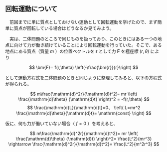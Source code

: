 
## 回転運動について

　前回までに単に質点としておけない運動として回転運動を挙げたので、まず簡単に質点が回転している場合はどうなるか見てみよう。

　実は、二体問題のところで同じものを扱っており、このときにはある一つの地点に向けて力が働き続けていることにより回転運動を行っていた。そこで、ある地点にある質点（質量 $m$ ）の位置ベクトルを $\bm{r}$ として力 $\bm{F}$ を極座標 $(r,\theta)$ により

$$
    \bm{F}=
    f(r,\theta)
    \left(-\frac{\bm{r}}{r}\right)
$$

として運動方程式を二体問題のときと同じように整理してみると、以下の方程式が得られる。

$$
    m\frac{\mathrm{d}^2r}{\mathrm{d}t^2}-
    mr
    \left(
        \frac{\mathrm{d}\theta}
        {\mathrm{d}t}
    \right)^2
    =
    -f(r,\theta)
$$
$$
    \frac{\mathrm{d}L}{\mathrm{d}t}=0、
    \left(
        L=mr^2
        \frac{\mathrm{d}\theta}{\mathrm{d}t}=
        \mathrm{const}
    \right)
$$

仮に、何も力が働いていない場合（ $f=0$ ）を考えると、

$$
    m\frac{\mathrm{d}^2r}{\mathrm{d}t^2}=
    mr
    \left(
        \frac{\mathrm{d}\theta}
        {\mathrm{d}t}
    \right)^2=
    \frac{L^2}{mr^3}
    \rightarrow
    \frac{\mathrm{d}^2r}{\mathrm{d}t^2}=
    \frac{L^2}{m^2r^3}
$$

<!-- 　振り子とは、上図のように質量 $m$ の質点を糸で吊るしたもので揺らすと糸の長さを一定にして一種の回転運動を行う。このときの運動方程式は、張力を $\bm{T}$、重力加速度を $g$ とすると糸と水平な方向に対しては静止（糸の長さが $r$ で一定）であるため

$$
    m
    \frac{\mathrm{d}^2r}{\mathrm{d}t^2}=
    T-mg\cos\theta=0
    \leftrightarrow
    T=mg\cos\theta
$$

となり、鉛直方向に対しては重力のみ影響しており

$$
    m
    \frac{\mathrm{d}}{\mathrm{d}t}
    \left(r\frac{\mathrm{d}\theta}{\mathrm{d}t}\right)=
    mr
    \frac{\mathrm{d}^2\theta}{\mathrm{d}t^2}=
    -mg\sin\theta
$$

となっている。そのため、同じ力が働いていたとしても $r$ によって同じ時間でも移動する距離が違うことになる。 -->